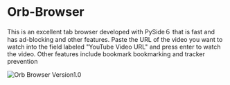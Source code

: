 # Orb-Browser
This is an excellent tab browser developed with PySide６ that is fast and has ad-blocking and other features.
Paste the URL of the video you want to watch into the field labeled "YouTube Video URL" and press enter to watch the video.
Other features include bookmark bookmarking and tracker prevention


<img src="https://i.imgur.com/nF8pEfo.jpeg" alt="Orb Browser Version1.0" title="Orb Browser Version1.0">

